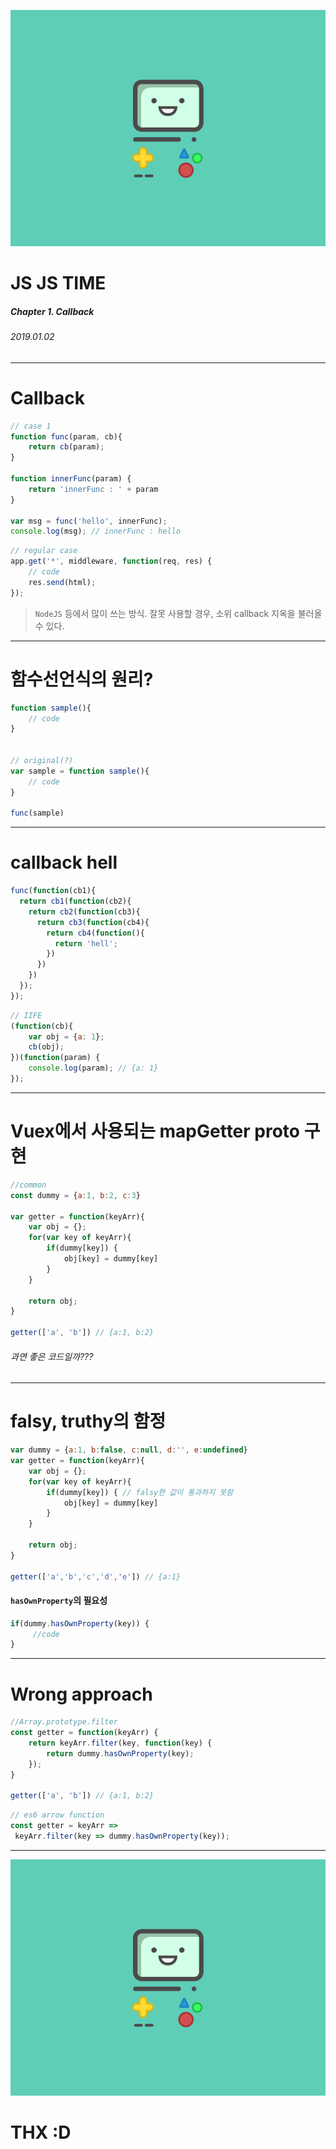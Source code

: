 <!-- page_number: true -->


![bg](../../asset/bmo.png)

JS JS TIME
===
#####  Chapter 1. Callback 
###### 2019.01.02

---

# Callback

```js
// case 1
function func(param, cb){
    return cb(param);
}

function innerFunc(param) {
    return 'innerFunc : ' + param
}

var msg = func('hello', innerFunc);
console.log(msg); // innerFunc : hello
```

``` js
// regular case
app.get('*', middleware, function(req, res) {
    // code
    res.send(html);
});
```

> `NodeJS` 등에서 많이 쓰는 방식.
잘못 사용할 경우, 소위 callback 지옥을 불러올 수 있다.

---

# 함수선언식의 원리?
``` js
function sample(){
    // code
}


// original(?)
var sample = function sample(){
    // code
}

func(sample)
```
---
# callback hell
``` js
func(function(cb1){
  return cb1(function(cb2){
    return cb2(function(cb3){
      return cb3(function(cb4){
        return cb4(function(){
          return 'hell';
        })
      })
    })
  });
});

```

``` js
// IIFE
(function(cb){
    var obj = {a: 1};
    cb(obj);
})(function(param) {
    console.log(param); // {a: 1}
});

```

---

# Vuex에서 사용되는 mapGetter proto 구현
```js
//common
const dummy = {a:1, b:2, c:3}

var getter = function(keyArr){
    var obj = {};
    for(var key of keyArr){
        if(dummy[key]) {
            obj[key] = dummy[key]
        }
    }
    
    return obj;
}

getter(['a', 'b']) // {a:1, b:2}

```
###### 과연 좋은 코드일까???
---
# falsy, truthy의 함정
``` js
var dummy = {a:1, b:false, c:null, d:'', e:undefined}
var getter = function(keyArr){
    var obj = {};
    for(var key of keyArr){
        if(dummy[key]) { // falsy한 값이 통과하지 못함
            obj[key] = dummy[key]
        }
    }
    
    return obj;
}

getter(['a','b','c','d','e']) // {a:1}
```
#### `hasOwnProperty`**의 필요성**

``` js
if(dummy.hasOwnProperty(key)) {
     //code
}
```

---
# Wrong approach
``` js
//Array.prototype.filter
const getter = function(keyArr) {
    return keyArr.filter(key, function(key) {
        return dummy.hasOwnProperty(key);
    });
}

getter(['a', 'b']) // {a:1, b:2}
```

```js
// es6 arrow function
const getter = keyArr =>
 keyArr.filter(key => dummy.hasOwnProperty(key));
```

---
![bg](../../asset/bmo.png)
# THX :D

